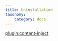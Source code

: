 ```yaml
---
title: Uninstallation
taxonomy:
    category: docs
---
```


[plugin:content-inject](/_partials/uninstallation)
